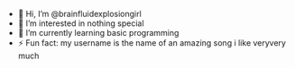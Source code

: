 - 👋 Hi, I’m @brainfluidexplosiongirl
- 👀 I’m interested in nothing special
- 🌱 I’m currently learning basic programming
- ⚡ Fun fact: my username is the name of an amazing song i like veryvery much

<!---
brainfluidexplosiongirl/brainfluidexplosiongirl is a ✨ special ✨ repository because its `README.md` (this file) appears on your GitHub profile.
You can click the Preview link to take a look at your changes.
--->
